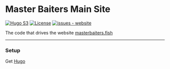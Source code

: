 # Master Baiters Main Site

[![Hugo S3](https://github.com/Midwest-Master-Baiters/website/workflows/Hugo%20S3/badge.svg)](https://github.com/Midwest-Master-Baiters/website/actions?query=workflow:"Hugo+S3")
[![License](https://img.shields.io/badge/License-Proprietary-green)](https://github.com/Midwest-Master-Baiters/website/blob/main/LICENSE)
[![issues - website](https://img.shields.io/github/issues/Midwest-Master-Baiters/website)](https://github.com/Midwest-Master-Baiters/website/issues)

The code that drives the website [masterbaiters.fish](https://masterbaiters.fish)

---

### Setup

Get [Hugo](https://gohugo.io/installation/)
